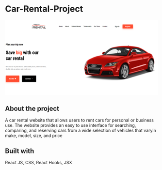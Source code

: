 # Car-Rental-Project

![Home](/car-rental-project-pic.PNG)

## About the project
A car rental website that allows users to rent cars for personal or business use. The website provides an easy to use interface for searching, comparing, and reserving cars from a wide selection
of vehicles that varyin make, model, size, and price

## Built with
React JS,
CSS,
React Hooks,
JSX
